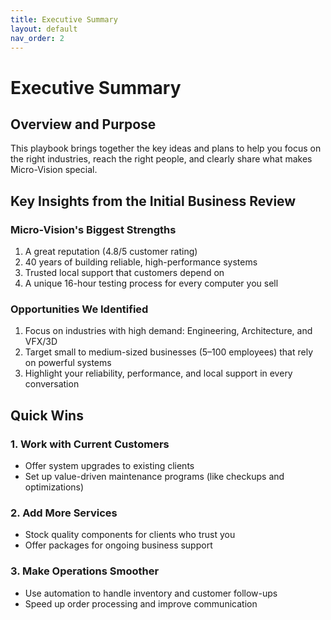 ```yaml
---
title: Executive Summary
layout: default
nav_order: 2
---
```


# Executive Summary

## Overview and Purpose

This playbook brings together the key ideas and plans to help you focus on the right industries, reach the right people, and clearly share what makes Micro-Vision special.

## Key Insights from the Initial Business Review

### Micro-Vision's Biggest Strengths

1. A great reputation (4.8/5 customer rating)
2. 40 years of building reliable, high-performance systems
3. Trusted local support that customers depend on
4. A unique 16-hour testing process for every computer you sell

### Opportunities We Identified

1. Focus on industries with high demand: Engineering, Architecture, and VFX/3D
2. Target small to medium-sized businesses (5–100 employees) that rely on powerful systems
3. Highlight your reliability, performance, and local support in every conversation

## Quick Wins

### 1. Work with Current Customers
- Offer system upgrades to existing clients
- Set up value-driven maintenance programs (like checkups and optimizations)

### 2. Add More Services
- Stock quality components for clients who trust you
- Offer packages for ongoing business support

### 3. Make Operations Smoother
- Use automation to handle inventory and customer follow-ups
- Speed up order processing and improve communication